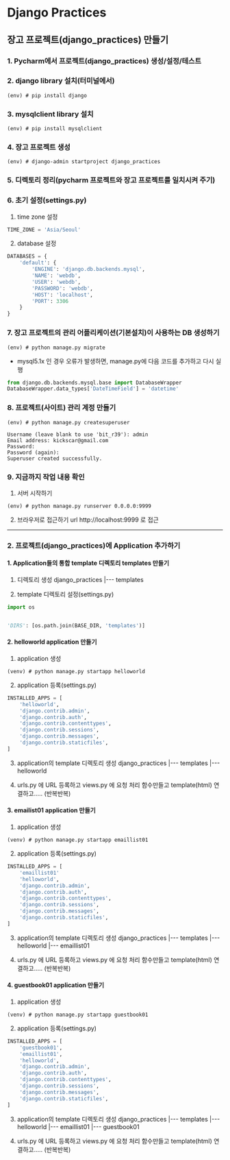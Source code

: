 # Django Practices

## 장고 프로젝트(django_practices) 만들기

### 1. Pycharm에서 프로젝트(django_practices) 생성/설정/테스트

### 2. django library 설치(터미널에서)
```shell
(env) # pip install django
```
### 3. mysqlclient library 설치
```shell
(env) # pip install mysqlclient
```

### 4. 장고 프로젝트 생성
```shell
(env) # django-admin startproject django_practices
```

### 5. 디렉토리 정리(pycharm 프로젝트와 장고 프로젝트를 일치시켜 주기)

### 6. 초기 설정(settings.py)
1) time zone 설정
```python
TIME_ZONE = 'Asia/Seoul'
```   
2) database 설정
```python
DATABASES = {
    'default': {
        'ENGINE': 'django.db.backends.mysql',
        'NAME': 'webdb',
        'USER': 'webdb',
        'PASSWORD': 'webdb',
        'HOST': 'localhost',
        'PORT': 3306
    }
}
```

### 7. 장고 프로젝트의 관리 어플리케이션(기본설치)이 사용하는 DB 생성하기
```shell
(env) # python manage.py migrate
```
* mysql5.1x 인 경우 오류가 발생하면, manage.py에 다음 코드를 추가하고 다시 실행
```python
from django.db.backends.mysql.base import DatabaseWrapper
DatabaseWrapper.data_types['DateTimeField'] = 'datetime'
```

### 8. 프로젝트(사이트) 관리 계정 만들기
```shell
(env) # python manage.py createsuperuser

Username (leave blank to use 'bit_r39'): admin
Email address: kickscar@gmail.com
Password:
Password (again):
Superuser created successfully.
```

### 9. 지금까지 작업 내용 확인
1) 서버 시작하기
```shell
(env) # python manage.py runserver 0.0.0.0:9999
```   
2) 브라우저로 접근하기
url http://localhost:9999 로 접근

-----------------------------------------------------------

### 2. 프로젝트(django_practices)에 Application 추가하기

#### 1. Application들의 통합 template 디렉토리 templates 만들기
1) 디렉토리 생성
django_practices
|--- templates
   
2) template 디렉토리 설정(settings.py)
```python
import os


'DIRS': [os.path.join(BASE_DIR, 'templates')]
```

#### 2. helloworld application 만들기
1) application 생성
```shell
(venv) # python manage.py startapp helloworld
```

2) application 등록(settings.py)
```python
INSTALLED_APPS = [
    'helloworld',
    'django.contrib.admin',
    'django.contrib.auth',
    'django.contrib.contenttypes',
    'django.contrib.sessions',
    'django.contrib.messages',
    'django.contrib.staticfiles',
]
```

3) application의 template 디렉토리 생성
django_practices
|--- templates
        |--- helloworld

4) urls.py 에 URL 등록하고 views.py 에 요청 처리 함수만들고 template(html) 연결하고.....  (반복반복)


#### 3. emailist01 application 만들기
1) application 생성
```shell
(venv) # python manage.py startapp emaillist01
```

2) application 등록(settings.py)
```python
INSTALLED_APPS = [
    'emaillist01'    
    'helloworld',
    'django.contrib.admin',
    'django.contrib.auth',
    'django.contrib.contenttypes',
    'django.contrib.sessions',
    'django.contrib.messages',
    'django.contrib.staticfiles',
]
```

3) application의 template 디렉토리 생성
django_practices
|--- templates
        |--- helloworld
        |--- emaillist01

4) urls.py 에 URL 등록하고 views.py 에 요청 처리 함수만들고 template(html) 연결하고.....  (반복반복)

#### 4. guestbook01 application 만들기
1) application 생성
```shell
(venv) # python manage.py startapp guestbook01
```

2) application 등록(settings.py)
```python
INSTALLED_APPS = [
    'guestbook01',    
    'emaillist01',    
    'helloworld',
    'django.contrib.admin',
    'django.contrib.auth',
    'django.contrib.contenttypes',
    'django.contrib.sessions',
    'django.contrib.messages',
    'django.contrib.staticfiles',
]
```

3) application의 template 디렉토리 생성
django_practices
|--- templates
        |--- helloworld
        |--- emaillist01
        |--- guestbook01

4) urls.py 에 URL 등록하고 views.py 에 요청 처리 함수만들고 template(html) 연결하고.....  (반복반복)